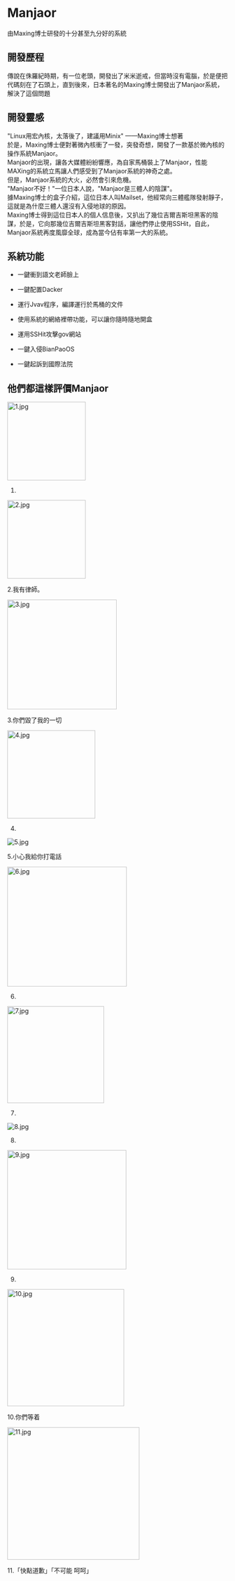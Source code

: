 # Manjaor

由Maxing博士研發的十分甚至九分好的系統

## 開發歷程

傳說在侏羅紀時期，有一位老頭，開發出了米米逝戒，但當時沒有電腦，於是便把代碼刻在了石頭上，直到後來，日本著名的Maxing博士開發出了Manjaor系統，解決了這個問題

## 開發靈感

"Linux用宏內核，太落後了，建議用Minix"
——Maxing博士想著  
於是，Maxing博士便對著微內核衝了一發，突發奇想，開發了一款基於微內核的操作系統Manjaor。  
Manjaor的出現，讓各大媒體紛紛響應，為自家馬桶裝上了Manjaor，性能MAXing的系統立馬讓人們感受到了Manjaor系統的神奇之處。  
但是，Manjaor系統的大火，必然會引來危機。  
"Manjaor不好！"一位日本人說，"Manjaor是三體人的陰謀"。  
據Maxing博士的盒子介紹，這位日本人叫Mailset，他經常向三體艦隊發射靜子，這就是為什麼三體人還沒有入侵地球的原因。  
Maxing博士得到這位日本人的個人信息後，又扒出了幾位吉爾吉斯坦黑客的陰謀，於是，它向那幾位吉爾吉斯坦黑客對話，讓他們停止使用SSHit，自此，Manjaor系統再度風靡全球，成為當今佔有率第一大的系統。

## 系統功能

- 一鍵衝到語文老師臉上

- 一鍵配置Dacker

- 運行Jvav程序，編譯運行於馬桶的文件

- 使用系統的網絡裡帶功能，可以讓你隨時隨地開盒

- 運用SSHit攻擊gov網站

- 一鍵入侵BianPaoOS

- 一鍵起訴到國際法院

## 他們都這樣評價Manjaor

<img src="https://raw.fastgit.org/Maxing114514/Manjaor/main/images/1.jpg" title="" alt="1.jpg" width="179">

1.

<img title="" src="https://raw.fastgit.org/Maxing114514/Manjaor/main/images/2.jpg" alt="2.jpg" width="179">

2.我有律師。

<img src="https://raw.fastgit.org/Maxing114514/Manjaor/main/images/3.jpg" title="" alt="3.jpg" width="250">

3.你們毀了我的一切

<img title="" src="https://raw.fastgit.org/Maxing114514/Manjaor/main/images/4.jpg" alt="4.jpg" width="201">

4.

<img title="" src="https://raw.fastgit.org/Maxing114514/Manjaor/main/images/5.jpg" alt="5.jpg" data-align="inline">

5.小心我給你打電話

<img src="https://raw.fastgit.org/Maxing114514/Manjaor/main/images/6.jpg" title="" alt="6.jpg" width="273">

6.

<img src="https://raw.fastgit.org/Maxing114514/Manjaor/main/images/7.jpg" title="" alt="7.jpg" width="221">

7.

![8.jpg](https://raw.fastgit.org/Maxing114514/Manjaor/main/images/8.jpg)

8.

<img title="" src="https://raw.fastgit.org/Maxing114514/Manjaor/main/images/9.jpg" alt="9.jpg" width="272">

9.

<img title="" src="https://raw.fastgit.org/Maxing114514/Manjaor/main/images/10.jpg" alt="10.jpg" width="267">

10.你們等着

<img title="" src="https://raw.fastgit.org/Maxing114514/Manjaor/main/images/11.jpg" alt="11.jpg" width="302">

11.「快點道歉」「不可能 呵呵」
